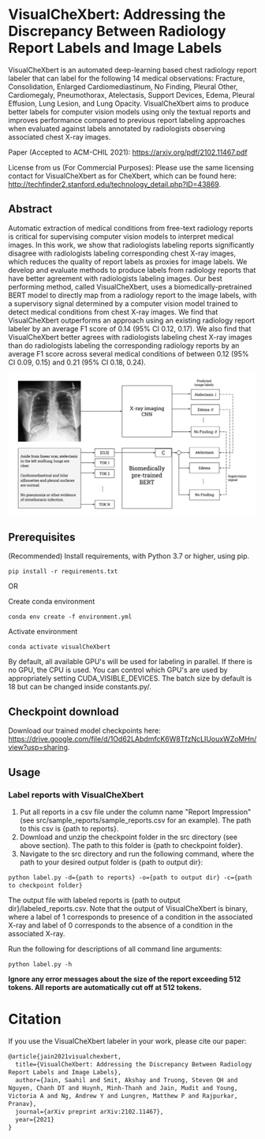 # VisualCheXbert: Addressing the Discrepancy Between Radiology Report Labels and Image Labels
VisualCheXbert is an automated deep-learning based chest radiology report labeler that can label for the following 14 medical observations: Fracture, Consolidation, Enlarged Cardiomediastinum, No Finding, Pleural Other, Cardiomegaly, Pneumothorax, Atelectasis, Support Devices, Edema, Pleural Effusion, Lung Lesion, and Lung Opacity. VisualCheXbert aims to produce better labels for computer vision models using only the textual reports and improves performance compared to previous report labeling approaches when evaluated against labels annotated by radiologists observing associated chest X-ray images.

Paper (Accepted to ACM-CHIL 2021): https://arxiv.org/pdf/2102.11467.pdf

License from us (For Commercial Purposes): Please use the same licensing contact for VisualCheXbert as for CheXbert, which can be found here: http://techfinder2.stanford.edu/technology_detail.php?ID=43869.

## Abstract

Automatic extraction of medical conditions from free-text radiology reports is critical for supervising computer vision models to interpret medical images. In this work, we show that radiologists labeling reports significantly disagree with radiologists labeling corresponding chest X-ray images, which reduces the quality of report labels as proxies for image labels. We develop and evaluate methods to produce labels from radiology reports that have better agreement with radiologists labeling images. Our best performing method, called VisualCheXbert, uses a biomedically-pretrained BERT model to directly map from a radiology report to the image labels, with a supervisory signal determined by a computer vision model trained to detect medical conditions from chest X-ray images. We find that VisualCheXbert outperforms an approach using an existing radiology report labeler by an average F1 score of 0.14 (95% CI 0.12, 0.17). We also find that VisualCheXbert better agrees with radiologists labeling chest X-ray images than do radiologists labeling the corresponding radiology reports by an average F1 score across several medical conditions of between 0.12 (95% CI 0.09, 0.15) and 0.21 (95% CI 0.18, 0.24).

![The VisualCheXbert training approach](figures/VisualCheXbert_Figure.png)

## Prerequisites 
(Recommended) Install requirements, with Python 3.7 or higher, using pip.

```
pip install -r requirements.txt
```

OR

Create conda environment

```
conda env create -f environment.yml
```

Activate environment

```
conda activate visualCheXbert
```

By default, all available GPU's will be used for labeling in parallel. If there is no GPU, the CPU is used. You can control which GPU's are used by appropriately setting CUDA_VISIBLE_DEVICES. The batch size by default is 18 but can be changed inside constants.py/.

## Checkpoint download

Download our trained model checkpoints here: https://drive.google.com/file/d/1Od62LAbdmfcK6W8TfzNcLIUouxWZoMHn/view?usp=sharing.

## Usage

### Label reports with VisualCheXbert

1. Put all reports in a csv file under the column name "Report Impression" (see src/sample_reports/sample_reports.csv for an example). The path to this csv is {path to reports}. 
2. Download and unzip the checkpoint folder in the src directory (see above section). The path to this folder is {path to checkpoint folder}.
3. Navigate to the src directory and run the following command, where the path to your desired output folder is {path to output dir}:

```
python label.py -d={path to reports} -o={path to output dir} -c={path to checkpoint folder} 
```

The output file with labeled reports is {path to output dir}/labeled_reports.csv. Note that the output of VisualCheXbert is binary, where a label of 1 corresponds to presence of a condition in the associated X-ray and label of 0 corresponds to the absence of a condition in the associated X-ray.

Run the following for descriptions of all command line arguments:

```
python label.py -h
```

**Ignore any error messages about the size of the report exceeding 512 tokens. All reports are automatically cut off at 512 tokens.**

# Citation

If you use the VisualCheXbert labeler in your work, please cite our paper:

```
@article{jain2021visualchexbert,
  title={VisualCheXbert: Addressing the Discrepancy Between Radiology Report Labels and Image Labels},
  author={Jain, Saahil and Smit, Akshay and Truong, Steven QH and Nguyen, Chanh DT and Huynh, Minh-Thanh and Jain, Mudit and Young, Victoria A and Ng, Andrew Y and Lungren, Matthew P and Rajpurkar, Pranav},
  journal={arXiv preprint arXiv:2102.11467},
  year={2021}
}
```
